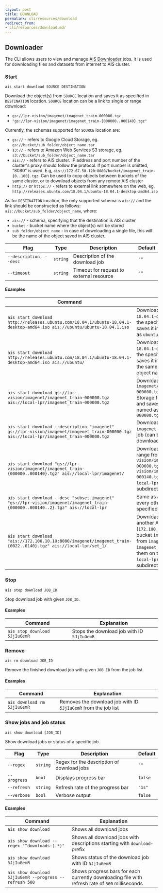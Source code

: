 ```yaml
---
layout: post
title: DOWNLOAD
permalink: cli/resources/download
redirect_from:
- cli/resources/download.md/
---
```


## Downloader

The CLI allows users to view and manage [AIS Downloader](/downloader/README.md) jobs.
It is used for downloading files and datasets from internet to AIS cluster.

### Start

`ais start download SOURCE DESTINATION`

Download the object(s) from `SOURCE` location and saves it as specified in `DESTINATION` location.
`SOURCE` location can be a link to single or range download:
* `gs://lpr-vision/imagenet/imagenet_train-000000.tgz`
* `"gs://lpr-vision/imagenet/imagenet_train-{000000..000140}.tgz"`

Currently, the schemas supported for `SOURCE` location are:
* `gs://` - refers to Google Cloud Storage, eg. `gs://bucket/sub_folder/object_name.tar`
* `s3://` - refers to Amazon Web Services S3 storage, eg. `s3://bucket/sub_folder/object_name.tar`
* `ais://` - refers to AIS cluster. IP address and port number of the cluster's proxy should follow the protocol. If port number is omitted, "8080" is used. E.g, `ais://172.67.50.120:8080/bucket/imagenet_train-{0..100}.tgz`. Can be used to copy objects between buckets of the same cluster, or to download objects from any remote AIS cluster
* `http://` or `https://` - refers to external link somewhere on the web, eg. `http://releases.ubuntu.com/18.04.1/ubuntu-18.04.1-desktop-amd64.iso`

As for `DESTINATION` location, the only supported schema is `ais://` and the link should be constructed as follows: `ais://bucket/sub_folder/object_name`, where:
* `ais://` - schema, specifying that the destination is AIS cluster
* `bucket` - bucket name where the object(s) will be stored
* `sub_folder/object_name` - in case of downloading a single file, this will be the name of the object saved in AIS cluster.

| Flag | Type | Description | Default |
| --- | --- | --- | --- |
| `--description, --desc` | `string` | Description of the download job | `""` |
| `--timeout` | `string` | Timeout for request to external resource | `""` |

#### Examples

| Command | Explanation |
| --- | --- |
| `ais start download http://releases.ubuntu.com/18.04.1/ubuntu-18.04.1-desktop-amd64.iso ais://ubuntu/ubuntu-18.04.1.iso` | Downloads object `ubuntu-18.04.1-desktop-amd64.iso` from the specified HTTP location and saves it in `ubuntu` bucket, named as `ubuntu-18.04.1.iso` |
| `ais start download http://releases.ubuntu.com/18.04.1/ubuntu-18.04.1-desktop-amd64.iso ais://ubuntu/` | Downloads object `ubuntu-18.04.1-desktop-amd64.iso` from the specified HTTP location and saves it in `ubuntu` bucket under the same name. Note the lack of object name in the destination. |
| `ais start download gs://lpr-vision/imagenet/imagenet_train-000000.tgz ais://local-lpr/imagenet_train-000000.tgz` | Downloads object `imagenet/imagenet_train-000000.tgz` from Google Cloud Storage from bucket `lpr-vision` and saves it in `local-lpr` bucket, named as `imagenet_train-000000.tgz` |
| `ais start download --description "imagenet" gs://lpr-vision/imagenet/imagenet_train-000000.tgz ais://local-lpr/imagenet_train-000000.tgz` | Downloads an object and sets `imagenet` as description for the job (can be useful when listing downloads) |
| `ais start download "gs://lpr-vision/imagenet/imagenet_train-{000000..000140}.tgz" ais://local-lpr/imagenet/` | Downloads all objects in the range from `gs://lpr-vision/imagenet/imagenet_train-000000.tgz` to `gs://lpr-vision/imagenet/imagenet_train-000140.tgz` and saves them in `local-lpr` bucket, inside `imagenet` subdirectory |
| `ais start download --desc "subset-imagenet" "gs://lpr-vision/imagenet/imagenet_train-{000000..000140..2}.tgz" ais://local-lpr` | Same as above, while skipping every other object in the specified range |
| `ais start download "ais://172.100.10.10:8080/imagenet/imagenet_train-{0022..0140}.tgz" ais://local-lpr/set_1/` | Downloads all objects from another AIS cluster (`172.100.10.10:8080`), from bucket `imagenet` in the range from `imagenet_train-0022` to `imagenet_train--0140` and saves them on the local AIS cluster into `local-lpr` bucket, inside `set_1` subdirectory |

### Stop

`ais stop download JOB_ID`

Stop download job with given `JOB_ID`.

#### Examples

| Command | Explanation |
| --- | --- |
| `ais stop download 5JjIuGemR` | Stops the download job with ID `5JjIuGemR` |

### Remove

`ais rm download JOB_ID`

Remove the finished download job with given `JOB_ID` from the job list.

#### Examples

| Command | Explanation |
| --- | --- |
| `ais download rm 5JjIuGemR` | Removes the download job with ID `5JjIuGemR` from the job list |

### Show jobs and job status

`ais show download [JOB_ID]`

Show download jobs or status of a specific job.

| Flag | Type | Description | Default |
| --- | --- | --- | --- |
| `--regex` | `string` | Regex for the description of download jobs | `""` |
| `--progress` | `bool` | Displays progress bar | `false` |
| `--refresh` | `string` | Refresh rate of the progress bar | `"1s"` |
| `--verbose` | `bool` | Verbose output | `false` |

#### Examples

| Command | Explanation |
| --- | --- |
| `ais show download` | Shows all download jobs |
| `ais show download --regex "^downloads-(.*)"` | Shows all download jobs with descriptions starting with `download-` prefix |
| `ais show download 5JjIuGemR` | Shows status of the download job with ID `5JjIuGemR` |
| `ais show download 5JjIuGemR --progress --refresh 500` | Shows progress bars for each currently downloading file with refresh rate of `500` milliseconds |
